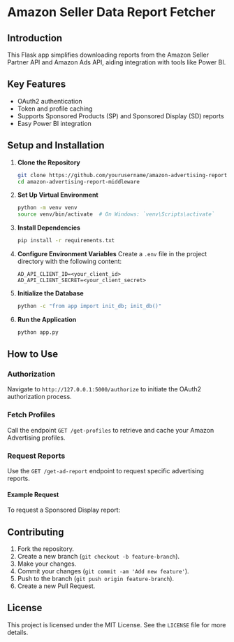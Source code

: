 # Amazon Seller Data Report Fetcher

## Introduction
This Flask app simplifies downloading reports from the Amazon Seller Partner API and Amazon Ads API, aiding integration with tools like Power BI.

## Key Features
- OAuth2 authentication
- Token and profile caching
- Supports Sponsored Products (SP) and Sponsored Display (SD) reports
- Easy Power BI integration

## Setup and Installation
1. **Clone the Repository**
    ```sh
    git clone https://github.com/yourusername/amazon-advertising-report-middleware.git
    cd amazon-advertising-report-middleware
    ```

2. **Set Up Virtual Environment**
    ```sh
    python -m venv venv
    source venv/bin/activate  # On Windows: `venv\Scripts\activate`
    ```

3. **Install Dependencies**
    ```sh
    pip install -r requirements.txt
    ```

4. **Configure Environment Variables**
    Create a `.env` file in the project directory with the following content:
    ```
    AD_API_CLIENT_ID=<your_client_id>
    AD_API_CLIENT_SECRET=<your_client_secret>
    ```

5. **Initialize the Database**
    ```sh
    python -c "from app import init_db; init_db()"
    ```

6. **Run the Application**
    ```sh
    python app.py
    ```

## How to Use
### Authorization
Navigate to `http://127.0.0.1:5000/authorize` to initiate the OAuth2 authorization process.

### Fetch Profiles
Call the endpoint `GET /get-profiles` to retrieve and cache your Amazon Advertising profiles.

### Request Reports
Use the `GET /get-ad-report` endpoint to request specific advertising reports. 

#### Example Request
To request a Sponsored Display report:


## Contributing
1. Fork the repository.
2. Create a new branch (`git checkout -b feature-branch`).
3. Make your changes.
4. Commit your changes (`git commit -am 'Add new feature'`).
5. Push to the branch (`git push origin feature-branch`).
6. Create a new Pull Request.

## License
This project is licensed under the MIT License. See the `LICENSE` file for more details.

